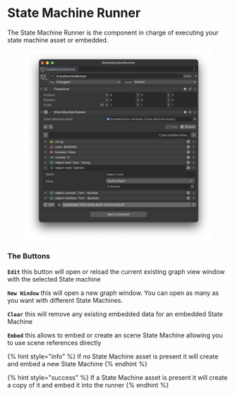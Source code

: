 # State Machine Runner

The State Machine Runner is the component in charge of executing your state machine asset or embedded.

<figure><img src="../../.gitbook/assets/image.png" alt=""><figcaption></figcaption></figure>

### The Buttons

**`Edit`** this button will open or reload the current existing graph view window with the selected State machine

**`New Window`** this will open a new graph window. You can open as many as you want with different State Machines.

**`Clear`** this will remove any existing embedded data for an embedded State Machine

**`Embed`** this allows to embed or create an scene State Machine allowing you to use scene references directly&#x20;

{% hint style="info" %}
If no State Machine asset is present it will create and embed a new State Machine&#x20;
{% endhint %}

{% hint style="success" %}
If a State Machine asset is present it will create a copy of it and embed it into the runner
{% endhint %}
